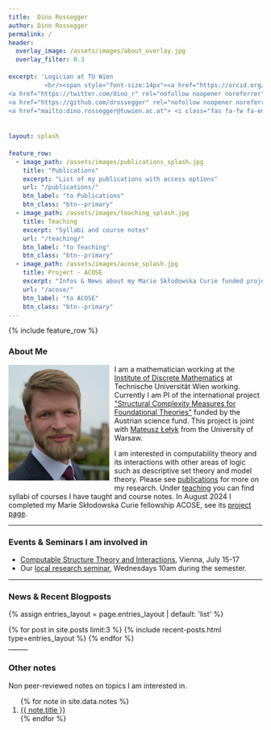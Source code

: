 ```yaml
---
title:  Dino Rossegger 
author: Dino Rossegger
permalink: /
header:
  overlay_image: /assets/images/about_overlay.jpg
  overlay_filter: 0.3 
      
excerpt: 'Logician at TU Wien
          <br/><span style="font-size:14px"><a href="https://orcid.org/0000-0003-3494-9049" rel="nofollow noopener noreferrer"><i class="fab fa-fw fa-orcid" aria-hidden="true"></i><span class="label">ORCID</span></a>
<a href="https://twitter.com/dino_r" rel="nofollow noopener noreferrer"><i class="fab fa-fw fa-twitter-square" aria-hidden="true"></i><span class="label">Twitter</span></a>
<a href="https://github.com/drossegger" rel="nofollow noopener noreferrer"><i class="fab fa-fw fa-github" aria-hidden="true"></i><span class="label">GitHub</span></a>
<a href="mailto:dino.rossegger@tuwien.ac.at"> <i class="fas fa-fw fa-envelope-square" aria-hidden="true"></i><span class="label">Email</span></a></span>' 


layout: splash

feature_row:
  - image_path: /assets/images/publications_splash.jpg
    title: "Publications"
    excerpt: "List of my publications with access options"
    url: "/publications/"
    btn_label: "to Publications"
    btn_class: "btn--primary"
  - image_path: /assets/images/teaching_splash.jpg
    title: Teaching
    excerpt: "Syllabi and course notes"
    url: "/teaching/"
    btn_label: "to Teaching"
    btn_class: "btn--primary"
  - image_path: /assets/images/acose_splash.jpg
    title: Project - ACOSE 
    excerpt: "Infos & News about my Marie Skłodowska Curie funded project ACOSE"
    url: "/acose/"
    btn_label: "to ACOSE"
    btn_class: "btn--primary"
---
```

<!--{% include feature_row id='intro' type='center' %}-->
{% include feature_row %}

<!-- {% include feature_row id='about-me' type='left' %}-->
### About Me
<img src='/assets/images/dino2.jpg' style="float:left; margin-right:10px; width:200px; margin-bottom:20px;"/>I am a mathematician working at the [Institute of Discrete Mathematics](https://dmg.tuwien.ac.at) at Technische Universität Wien working. Currently I am PI of the international project ["Structural Complexity Measures for Foundational Theories"](https://www.fwf.ac.at/forschungsradar/10.55776/PIN1878224) funded by the Austrian science fund. This project is joint with [Mateusz Łełyk](https://sites.google.com/uw.edu.pl/lelyk) from the University of Warsaw.

I am interested in computability theory and its interactions with other areas of logic such as descriptive set theory and model theory. Please see [publications](/publications/) for more on my research. Under [teaching](/teaching/) you can find syllabi of courses I have taught and course notes. In August 2024 I completed my Marie Skłodowska Curie fellowship ACOSE, see its [project page](/acose/).
<!--- <br/><span style="font-size:14px"><a href="https://orcid.org/0000-0003-3494-9049" rel="nofollow noopener noreferrer"><i class="fab fa-fw fa-orcid" aria-hidden="true"></i><span class="label">ORCID</span></a>
<a href="https://twitter.com/dino_r" rel="nofollow noopener noreferrer"><i class="fab fa-fw fa-twitter-square" aria-hidden="true"></i><span class="label">Twitter</span></a>
<a href="https://github.com/drossegger" rel="nofollow noopener noreferrer"><i class="fab fa-fw fa-github" aria-hidden="true"></i><span class="label">GitHub</span></a>
<a href="mailto:dino@math.berkeley.edu"> <i class="fas fa-fw fa-envelope-square" aria-hidden="true"></i><span class="label">Email</span></a></span> --->

<hr style="clear:left;"/>

### Events & Seminars I am involved in

- [Computable Structure Theory and
Interactions](https://computability.org/csti2024), Vienna, July 15-17
- Our [local research seminar](https://www.dmg.tuwien.ac.at/fb2/seminar/), Wednesdays 10am during the semester.

------

### News & Recent Blogposts
{% assign entries_layout = page.entries_layout | default: 'list' %}
<div class="entries-{{ entries_layout }}">
  {% for post in site.posts limit:3 %}
    {% include recent-posts.html type=entries_layout %}
  {% endfor %}
</div>
______

### Other notes
Non peer-reviewed notes on topics I am interested in.

<ol>
{% for note in site.data.notes %}
<li><a href='{{ note.file }}'>{{ note.title }}</a></li>
{% endfor %}
</ol>


